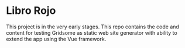 # Libro Rojo

This project is in the very early stages. This repo contains the code and content for testing Gridsome as static web site generator with ability to extend the app using the Vue framework.
